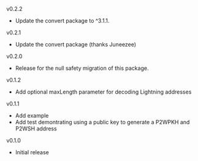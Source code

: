 v0.2.2
* Update the convert package to ^3.1.1.

v0.2.1
* Update the convert package (thanks Juneezee)

v0.2.0
* Release for the null safety migration of this package.

v0.1.2
* Add optional maxLength parameter for decoding Lightning addresses

v0.1.1
* Add example
* Add test demontrating using a public key to generate a P2WPKH and P2WSH address

v0.1.0
* Initial release
